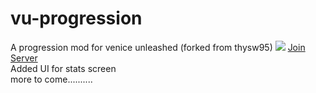 # vu-progression
A progression mod for venice unleashed (forked from thysw95)
<img src="https://plplatoon.com/PROGRESSION/DEMO.jpg">
<a href="https://playvu.com/join/4ED5A829-F1C1-4677-A138-220F090D39E1">Join Server</a></br>
Added UI for stats screen</br>
more to come..........
